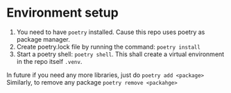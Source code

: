 # Environment setup

1. You need to have `poetry` installed. Cause this repo uses poetry as package manager.
2. Create poetry.lock file by running the command: `poetry install`
3. Start a poetry shell: `poetry shell`. This shall create a virtual environment in the repo itself `.venv`.

In future if you need any more libraries, just do `poetry add <package>`
Similarly, to remove any package `poetry remove <packahge>`
